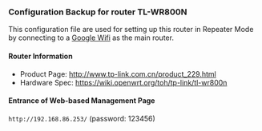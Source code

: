 ### Configuration Backup for router **TL-WR800N**

This configuration file are used for setting up this router in Repeater Mode by connecting to a [Google Wifi](https://madeby.google.com/wifi/) as the main router.

#### Router Information
- Product Page: http://www.tp-link.com.cn/product_229.html
- Hardware Spec: https://wiki.openwrt.org/toh/tp-link/tl-wr800n

#### Entrance of Web-based Management Page
`http://192.168.86.253/` (password: 123456)
